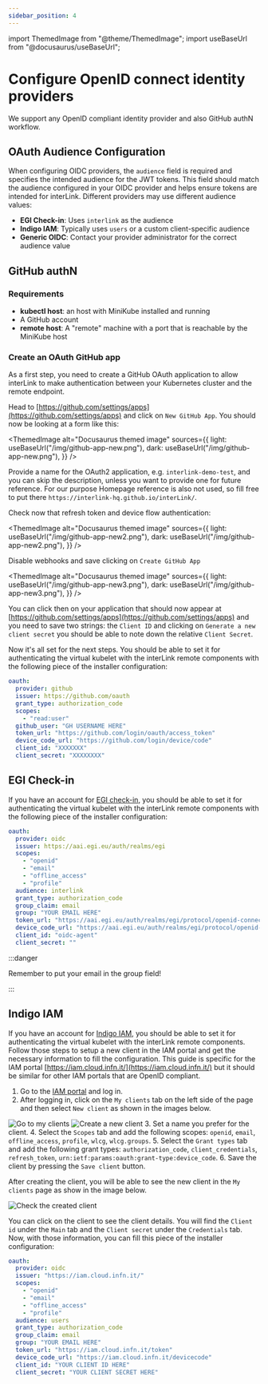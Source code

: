 ```yaml
---
sidebar_position: 4
---
```


import ThemedImage from "@theme/ThemedImage";
import useBaseUrl from "@docusaurus/useBaseUrl";

# Configure OpenID connect identity providers

We support any OpenID compliant identity provider and also GitHub authN
workflow.

## OAuth Audience Configuration

When configuring OIDC providers, the `audience` field is required and specifies the intended audience for the JWT tokens. This field should match the audience configured in your OIDC provider and helps ensure tokens are intended for interLink. Different providers may use different audience values:

- **EGI Check-in**: Uses `interlink` as the audience
- **Indigo IAM**: Typically uses `users` or a custom client-specific audience
- **Generic OIDC**: Contact your provider administrator for the correct audience value

## GitHub authN

### Requirements

- **kubectl host**: an host with MiniKube installed and running
- A GitHub account
- **remote host**: A "remote" machine with a port that is reachable by the
  MiniKube host

### Create an OAuth GitHub app

As a first step, you need to create a GitHub OAuth application to allow
interLink to make authentication between your Kubernetes cluster and the remote
endpoint.

Head to [https://github.com/settings/apps](https://github.com/settings/apps) and
click on `New GitHub App`. You should now be looking at a form like this:

<ThemedImage alt="Docusaurus themed image" sources={{
    light: useBaseUrl("/img/github-app-new.png"),
    dark: useBaseUrl("/img/github-app-new.png"),
  }} />

Provide a name for the OAuth2 application, e.g. `interlink-demo-test`, and you
can skip the description, unless you want to provide one for future reference.
For our purpose Homepage reference is also not used, so fill free to put there
`https://interlink-hq.github.io/interLink/`.

Check now that refresh token and device flow authentication:

<ThemedImage alt="Docusaurus themed image" sources={{
    light: useBaseUrl("/img/github-app-new2.png"),
    dark: useBaseUrl("/img/github-app-new2.png"),
  }} />

Disable webhooks and save clicking on `Create GitHub App`

<ThemedImage alt="Docusaurus themed image" sources={{
    light: useBaseUrl("/img/github-app-new3.png"),
    dark: useBaseUrl("/img/github-app-new3.png"),
  }} />

You can click then on your application that should now appear at
[https://github.com/settings/apps](https://github.com/settings/apps) and you
need to save two strings: the `Client ID` and clicking on
`Generate a new client secret` you should be able to note down the relative
`Client Secret`.

Now it's all set for the next steps. You should be able to set it for
authenticating the virtual kubelet with the interLink remote components with the
following piece of the installer configuration:

```yaml
oauth:
  provider: github
  issuer: https://github.com/oauth
  grant_type: authorization_code
  scopes:
    - "read:user"
  github_user: "GH USERNAME HERE"
  token_url: "https://github.com/login/oauth/access_token"
  device_code_url: "https://github.com/login/device/code"
  client_id: "XXXXXXX"
  client_secret: "XXXXXXXX"
```

## EGI Check-in

If you have an account for [EGI check-in](https://aai.egi.eu), you should be
able to set it for authenticating the virtual kubelet with the interLink remote
components with the following piece of the installer configuration:

```yaml
oauth:
  provider: oidc
  issuer: https://aai.egi.eu/auth/realms/egi
  scopes:
    - "openid"
    - "email"
    - "offline_access"
    - "profile"
  audience: interlink
  grant_type: authorization_code
  group_claim: email
  group: "YOUR EMAIL HERE"
  token_url: "https://aai.egi.eu/auth/realms/egi/protocol/openid-connect/token"
  device_code_url: "https://aai.egi.eu/auth/realms/egi/protocol/openid-connect/auth/device"
  client_id: "oidc-agent"
  client_secret: ""
```

:::danger

Remember to put your email in the group field! 

:::

## Indigo IAM

If you have an account for [Indigo IAM](https://iam.cloud.infn.it/), you should
be able to set it for authenticating the virtual kubelet with the interLink
remote components. Follow those steps to setup a new client in the IAM portal
and get the necessary information to fill the configuration. This guide is
specific for the IAM portal
[https://iam.cloud.infn.it/](https://iam.cloud.infn.it/) but it should be
similar for other IAM portals that are OpenID compliant.

1. Go to the [IAM portal](https://iam.cloud.infn.it/) and log in.
2. After logging in, click on the `My clients` tab on the left side of the page
   and then select `New client` as shown in the images below.

![Go to my clients](./img/iam-client0.png)
![Create a new client](./img/iam-client1.png) 3. Set a name you prefer for the
client. 4. Select the `Scopes` tab and add the following scopes: `openid`,
`email`, `offline_access`, `profile`, `wlcg`, `wlcg.groups`. 5. Select the
`Grant types` tab and add the following grant types: `authorization_code`,
`client_credentials`, `refresh_token`,
`urn:ietf:params:oauth:grant-type:device_code`. 6. Save the client by pressing
the `Save client` button.

After creating the client, you will be able to see the new client in the
`My clients` page as show in the image below.

![Check the created client](./img/iam-client2.png)

You can click on the client to see the client details. You will find the
`Client id` under the `Main` tab and the `Client secret` under the `Credentials`
tab. Now, with those information, you can fill this piece of the installer
configuration:

```yaml
oauth:
  provider: oidc
  issuer: "https://iam.cloud.infn.it/"
  scopes:
    - "openid"
    - "email"
    - "offline_access"
    - "profile"
  audience: users
  grant_type: authorization_code
  group_claim: email
  group: "YOUR EMAIL HERE"
  token_url: "https://iam.cloud.infn.it/token"
  device_code_url: "https://iam.cloud.infn.it/devicecode"
  client_id: "YOUR CLIENT ID HERE"
  client_secret: "YOUR CLIENT SECRET HERE"
```

